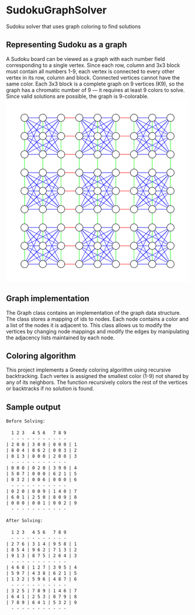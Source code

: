 # SudokuGraphSolver
Sudoku solver that uses graph coloring to find solutions

## Representing Sudoku as a graph
A Sudoku board can be viewed as a graph with each number field corresponding to a single vertex. Since each row, column and 3x3 block must contain all numbers 1-9, each vertex is connected to every other vertex in its row, column and block. Connected vertices cannot have the same color. Each 3x3 block is a complete graph on 9 vertices (K9), so the graph has a chromatic number of 9 — it requires at least 9 colors to solve. Since valid solutions are possible, the graph is 9-colorable.    
![alt text](https://github.com/Fima1/SudokuGraphSolver/blob/main/sudokugraph_image.png?raw=true)
## Graph implementation
The Graph class contains an implementation of the graph data structure. The class stores a mapping of ids to nodes. Each node contains a color and a list of the nodes it is adjacent to. This class allows us to modify the vertices by changing node mappings and modify the edges by manipulating the adjacency lists maintained by each node.
## Coloring algorithm
This project implements a Greedy coloring algorithm using recursive backtracking. Each vertex is assigned the smallest color (1-9) not shared by any of its neighbors. The function recursively colors the rest of the vertices or backtracks if no solution is found.

## Sample output
```
Before Solving:

  1 2 3   4 5 6   7 8 9
  - - - - - - - - - - -
| 2 0 0 | 3 0 0 | 0 0 0 | 1
| 8 0 4 | 0 6 2 | 0 0 3 | 2
| 0 1 3 | 8 0 0 | 2 0 0 | 3
  - - - - - - - - - - -
| 0 0 0 | 0 2 0 | 3 9 0 | 4
| 5 0 7 | 0 0 0 | 6 2 1 | 5
| 0 3 2 | 0 0 6 | 0 0 0 | 6
  - - - - - - - - - - -
| 0 2 0 | 0 0 9 | 1 4 0 | 7
| 6 0 1 | 2 5 0 | 8 0 9 | 8
| 0 0 0 | 0 0 1 | 0 0 2 | 9
  - - - - - - - - - - -

After Solving:

  1 2 3   4 5 6   7 8 9
  - - - - - - - - - - -
| 2 7 6 | 3 1 4 | 9 5 8 | 1
| 8 5 4 | 9 6 2 | 7 1 3 | 2
| 9 1 3 | 8 7 5 | 2 6 4 | 3
  - - - - - - - - - - -
| 4 6 8 | 1 2 7 | 3 9 5 | 4
| 5 9 7 | 4 3 8 | 6 2 1 | 5
| 1 3 2 | 5 9 6 | 4 8 7 | 6
  - - - - - - - - - - -
| 3 2 5 | 7 8 9 | 1 4 6 | 7
| 6 4 1 | 2 5 3 | 8 7 9 | 8
| 7 8 9 | 6 4 1 | 5 3 2 | 9
  - - - - - - - - - - -
```
